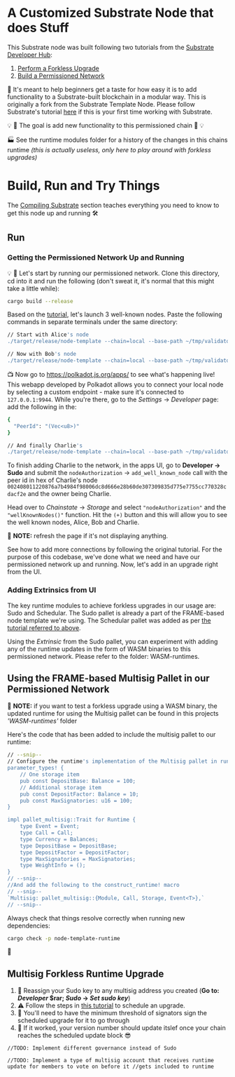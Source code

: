 # A Customized Substrate Node that does Stuff

This Substrate node was built following two tutorials from the [Substrate Developer Hub](https://substrate.dev/):

1) [Perform a Forkless Upgrade](https://substrate.dev/docs/en/tutorials/upgrade-a-chain/sudo-upgrade)
2) [Build a Permissioned Network](https://substrate.dev/docs/en/tutorials/build-permission-network/)

:rocket: It's meant to help beginners get a taste for how easy it is to add functionality to a Substrate-built blockchain in a modular way. This is originally a fork from the Substrate Template Node. Please follow Substrate's tutorial [here](https://substrate.dev/docs/en/tutorials/create-your-first-substrate-chain/) if this is your first time working with Substrate.

:bulb: :goal_net: The goal is add new functionality to this permissioned chain :goal_net: :bulb:

:factory: See the runtime modules folder for a history of the changes in this chains runtime _(this is actually useless, only here to play around with forkless upgrades)_

# Build, Run and Try Things

The [Compiling Substrate](https://substrate.dev/docs/en/tutorials/create-your-first-substrate-chain/) section teaches everything you need to know to get this node up and running :hammer_and_wrench:

## Run
### Getting the Permissioned Network Up and Running
:bulb: :bank: Let's start by running our permissioned network. Clone this directory, cd into it and run the following (don't sweat it, it's normal that this might take a little while):

```bash
cargo build --release
```

Based on the [tutorial](https://substrate.dev/docs/en/tutorials/build-permission-network/), let's launch 3 well-known nodes. Paste the following commands in separate terminals under the same directory:

```bash
// Start with Alice's node 
./target/release/node-template --chain=local --base-path ~/tmp/validator1 --alice --node-key=c12b6d18942f5ee8528c8e2baf4e147b5c5c18710926ea492d09cbd9f6c9f82a --port 30333 --ws-port 9944
```
```bash
// Now with Bob's node 
./target/release/node-template --chain=local --base-path ~/tmp/validator2 --bob --node-key=6ce3be907dbcabf20a9a5a60a712b4256a54196000a8ed4050d352bc113f8c58 --port 30334 --ws-port 9945
```
:tv: Now go to https://polkadot.js.org/apps/ to see what's happening live! This webapp developed by Polkadot allows you to connect your local node by selecting a custom endpoint - make sure it's connected to `127.0.0.1:9944`. While you're there, go to the _Settings_ &rarr; _Developer_ page:
add the following in the:
```bash
{
  "PeerId": "(Vec<u8>)"
}
```
```bash 
// And finally Charlie's
./target/release/node-template --chain=local --base-path ~/tmp/validator3 --name charlie  --node-key=3a9d5b35b9fb4c42aafadeca046f6bf56107bd2579687f069b42646684b94d9e --port 30335 --ws-port=9946 --offchain-worker always
```
To finish adding Charlie to the network, in the apps UI, go to **Developer -> Sudo** and submit the `nodeAuthorization` -> `add_well_known_node` call with the peer id in hex of Charlie's node `002408011220876a7b4984f98006dc8d666e28b60de307309835d775e7755cc770328cdacf2e` and the owner being Charlie.

Head over to _Chainstate_ &rarr; _Storage_ and select `"nodeAuthorization"` and the `"wellKnownNodes()"` function. Hit the `(+)` button and this will allow you to see the well known nodes, Alice, Bob and Charlie.

:vertical_traffic_light: **NOTE:** refresh the page if it's not displaying anything.

See how to add more connections by following the original tutorial. For the purpose of this codebase, we've done what we need and have our permissioned network up and running. Now, let's add in an upgrade right from the UI.

### Adding Extrinsics from UI

The key runtime modules to achieve forkless upgrades in our usage are: Sudo and Schedular. The Sudo pallet is already a part of the FRAME-based node template we're using. The Schedular pallet was added as per [the tutorial referred to above](https://substrate.dev/docs/en/tutorials/upgrade-a-chain/).

Using the *Extrinsic* from the Sudo pallet, you can experiment with adding any of the runtime updates in the form of WASM binaries to this permissioned network. Please refer to the folder: WASM-runtimes.

## Using the FRAME-based Multisig Pallet in our Permissioned Network

:vertical_traffic_light: **NOTE:** if you want to test a forkless upgrade using a WASM binary, the updated runtime for using the Multisig pallet can be found in this projects *'WASM-runtimes'* folder

Here's the code that has been added to include the multisig pallet to our runtime:

```bash
// --snip--
// Configure the runtime's implementation of the Multisig pallet in runtime/src/lib.rs
parameter_types! {
	// One storage item
	pub const DepositBase: Balance = 100;
	// Additional storage item 
	pub const DepositFactor: Balance = 10;
	pub const MaxSignatories: u16 = 100;
}

impl pallet_multisig::Trait for Runtime {
	type Event = Event;
	type Call = Call;
	type Currency = Balances;
	type DepositBase = DepositBase;
	type DepositFactor = DepositFactor;
	type MaxSignatories = MaxSignatories;
	type WeightInfo = ();
}
// --snip--
//And add the following to the construct_runtime! macro
// --snip--
`Multisig: pallet_multisig::{Module, Call, Storage, Event<T>},` 
// --snip--
```
Always check that things resolve correctly when running new dependencies:
```bash
cargo check -p node-template-runtime
```
:rocket:

## Multisig Forkless Runtime Upgrade
1. :construction_worker: Reassign your Sudo key to any multisig address you created (**Go to: _Developer_ $rar; _Sudo_ &rarr; _Set sudo key_**)
2. :warning: Follow the steps in [this tutorial](https://substrate.dev/docs/en/tutorials/upgrade-a-chain/scheduled-upgrade) to schedule an upgrade. 
3. :memo: You'll need to have the minimum threshold of signators sign the scheduled upgrade for it to go through
4. :eyes: If it worked, your version number should update itslef once your chain reaches the scheduled update block :sunglasses:

```
//TODO: Implement different governance instead of Sudo 

//TODO: Implement a type of multisig account that receives runtime update for members to vote on before it //gets included to runtime
```
